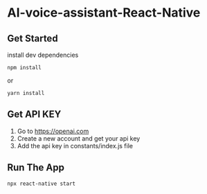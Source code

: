 # AI-voice-assistant-React-Native

## Get Started

install dev dependencies

```
npm install
```

or

```
yarn install
```

## Get API KEY
1. Go to https://openai.com<br/>
2. Create a new account and get your api key<br/>
3. Add the api key in constants/index.js file
 
## Run The App
```
npx react-native start
```
